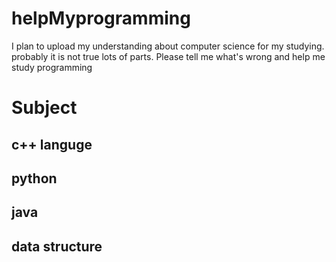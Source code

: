 # helpMyprogramming
I plan to upload my understanding about computer science for my studying. probably it is not true lots of parts. 
Please tell me what's wrong and help me study programming



# Subject

## c++ languge


## python

## java

## data structure 






